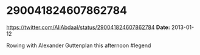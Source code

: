 # 290041824607862784
https://twitter.com/AliAbdaal/status/290041824607862784
**Date:** 2013-01-12

Rowing with Alexander Guttenplan this afternoon #legend
